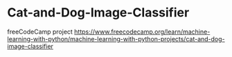 # Cat-and-Dog-Image-Classifier
freeCodeCamp project
https://www.freecodecamp.org/learn/machine-learning-with-python/machine-learning-with-python-projects/cat-and-dog-image-classifier
